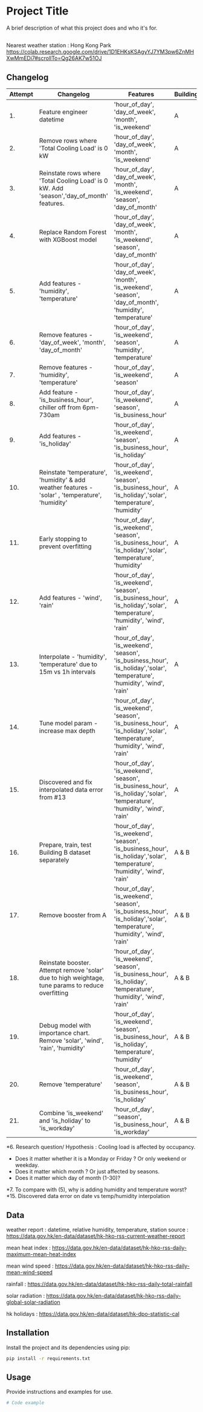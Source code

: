 # Project Title

A brief description of what this project does and who it's for.

## 
Nearest weather station : Hong Kong Park
https://colab.research.google.com/drive/1D1EHKsKSAgyYJ7YM3pw6ZnMHXwMmEDi7#scrollTo=Qg26AK7w51OJ
## Changelog
| Attempt | Changelog | Features | Building(s) | NRMSE |
| ------------- |-------------|-------------|-------------|-------------|
| 1.| Feature engineer datetime | 'hour_of_day', 'day_of_week', 'month', 'is_weekend' | A | 0.272324029077967 |
| 2.| Remove rows where 'Total Cooling Load' is 0 kW |'hour_of_day', 'day_of_week', 'month', 'is_weekend' | A | 0.760444006251237 |
| 3.| Reinstate rows where 'Total Cooling Load' is 0 kW. Add 'season','day_of_month' features. | 'hour_of_day', 'day_of_week', 'month', 'is_weekend', 'season', 'day_of_month' | A | 0.27278177369591 |
| 4.| Replace Random Forest with XGBoost model | 'hour_of_day', 'day_of_week', 'month', 'is_weekend', 'season', 'day_of_month' | A | 0.24401739049425 |  
| 5.| Add features - 'humidity', 'temperature' | 'hour_of_day', 'day_of_week', 'month', 'is_weekend', 'season', 'day_of_month', 'humidity', 'temperature' | A | 0.26268367643862 |
| 6.| Remove features - 'day_of_week', 'month', 'day_of_month'| 'hour_of_day', 'is_weekend', 'season', 'humidity', 'temperature'  | A | 0.231354844346216 |
| 7.| Remove features - 'humidity', 'temperature'| 'hour_of_day', 'is_weekend', 'season'  | A | 0.170950607971046 |
| 8.| Add feature - 'is_business_hour', chiller off from 6pm-730am | 'hour_of_day', 'is_weekend', 'season', 'is_business_hour' | A | 0.17083490150497 |
| 9.| Add features - 'is_holiday' | 'hour_of_day', 'is_weekend', 'season', 'is_business_hour', 'is_holiday' | A | 0.156259368721473 |
| 10. | Reinstate 'temperature', 'humidity' & add weather features - 'solar' , 'temperature', 'humidity'| 'hour_of_day', 'is_weekend', 'season', 'is_business_hour', 'is_holiday','solar', 'temperature', 'humidity' | A | 0.216272799454793
| 11. | Early stopping to prevent overfitting | 'hour_of_day', 'is_weekend', 'season', 'is_business_hour', 'is_holiday','solar', 'temperature', 'humidity'| A | 0.20528351341103
| 12. | Add features - 'wind', 'rain'| 'hour_of_day', 'is_weekend', 'season', 'is_business_hour', 'is_holiday','solar', 'temperature', 'humidity', 'wind', 'rain' | A | 0.203494898452382
| 13. | Interpolate - 'humidity', 'temperature' due to 15m vs 1h intervals| 'hour_of_day', 'is_weekend', 'season', 'is_business_hour', 'is_holiday','solar', 'temperature', 'humidity', 'wind', 'rain'  | A | 0.2237978076295
| 14. | Tune model param - increase max depth | 'hour_of_day', 'is_weekend', 'season', 'is_business_hour', 'is_holiday','solar', 'temperature', 'humidity', 'wind', 'rain' | A | 0.229259198863011
| 15. | Discovered and fix interpolated data error from #13| 'hour_of_day', 'is_weekend', 'season', 'is_business_hour', 'is_holiday','solar', 'temperature', 'humidity', 'wind', 'rain'  | A | 0.208219339460784
| 16. | Prepare, train, test Building B dataset separately| 'hour_of_day', 'is_weekend', 'season', 'is_business_hour', 'is_holiday','solar', 'temperature', 'humidity', 'wind', 'rain'  | A & B | 0.2066380966636
| 17. | Remove booster from A | 'hour_of_day', 'is_weekend', 'season', 'is_business_hour', 'is_holiday','solar', 'temperature', 'humidity', 'wind', 'rain' | A & B | 0.203805870641031
| 18. | Reinstate booster. Attempt remove 'solar' due to high weightage, tune params to reduce overfitting| 'hour_of_day', 'is_weekend', 'season', 'is_business_hour', 'is_holiday', 'temperature', 'humidity', 'wind', 'rain'  | A & B | 0.213344195415542
| 19. | Debug model with importance chart. Remove 'solar', 'wind', 'rain', 'humidity' | 'hour_of_day', 'is_weekend', 'season', 'is_business_hour', 'is_holiday', 'temperature', 'humidity' | A & B | 0.21024732902238
| 20. | Remove 'temperature'| 'hour_of_day', 'is_weekend', 'season', 'is_business_hour', 'is_holiday' | A & B | 0.15415837836889
| 21. | Combine 'is_weekend' and 'is_holiday' to 'is_workday' | 'hour_of_day', ''season', 'is_business_hour', 'is_workday' | A & B | 

*6. Research question/ Hypothesis : Cooling load is affected by occupancy.
- Does it matter whether it is a Monday or Friday ? Or only weekend or weekday.
- Does it matter which month ? Or just affected by seasons.
- Does it matter which day of month (1-30)? 

*7. To compare with (5), why is adding humidity and temperature worst?
*15. Discovered data error on date vs temp/humidity interpolation

## Data
weather report : datetime, relative humidity, temperature, station
source : https://data.gov.hk/en-data/dataset/hk-hko-rss-current-weather-report

mean heat index : https://data.gov.hk/en-data/dataset/hk-hko-rss-daily-maximum-mean-heat-index

mean wind speed : https://data.gov.hk/en-data/dataset/hk-hko-rss-daily-mean-wind-speed

rainfall : https://data.gov.hk/en-data/dataset/hk-hko-rss-daily-total-rainfall

solar radiation : https://data.gov.hk/en-data/dataset/hk-hko-rss-daily-global-solar-radiation

hk holidays : https://data.gov.hk/en-data/dataset/hk-dpo-statistic-cal
## Installation

Install the project and its dependencies using pip:

```bash
pip install -r requirements.txt
```

## Usage

Provide instructions and examples for use.

```python
# Code example
```